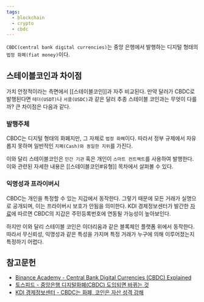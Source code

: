 ```yaml
---
tags:
  - blockchain
  - crypto
  - cbdc
---
```

`CBDC(central bank digital currencies)`는 중앙 은행에서 발행하는 디지털 형태의 `법정 화폐(fiat money)`이다.
## 스테이블코인과 차이점

가치 안정적이라는 측면에서 [[스테이블코인]]과 자주 비교된다. 만약 달러가 CBDC로 발행된다면 `테더(USDT)`나 `서클(USDC)`과 같은 달러 추종 스테이블 코인과는 무엇이 다를까? 큰 차이점은 다음과 같다.
### 발행주체

CBDC는 디지털 형태의 화폐지만, 그 자체로 `법정 화폐`이다. 따라서 정부 규제에서 자유롭지 못하며 일반적인 `지폐(Cash)와 동일한 지위`를 가진다.

이와 달리 스테이블코인은 `민간 기관` 혹은 개인이 `스마트 컨트랙트`를 사용하여 발행한다. 이와 관련된 자세한 내용은 [[스테이블코인#유형]] 목차에서 살펴볼 수 있다.
### 익명성과 프라이버시

CBDC는 개인을 특정할 수 있는 지갑에서 동작한다. 그렇기 때문에 모든 거래가 실명으로 공개되며, 이는 프라이버시 보호가 안됨을 의미한다. KDI 경제정보센터가 발간한 [자료](https://eiec.kdi.re.kr/publish/naraView.do?fcode=00002000040000100021&cidx=13488&sel_year=2021&sel_month=09&pp=20&pg=1)에 따르면 CBDC의 지갑은 주민등록번호에 연동될 가능성이 높아보인다.

하지만 이와 달리 스테이블 코인은 이더리움과 같은 블록체인 플랫폼 위에서 동작한다. 따라서 무신뢰성, 익명성과 같은 특성을 가지며 특정 거래가 누구에 의해 이루어졌는지 특정하기 어렵다.
## 참고문헌

- [Binance Academy - Central Bank Digital Currencies (CBDC) Explained](https://academy.binance.com/en/articles/central-bank-digital-currencies-cbdc-explained#What-is-a-central-bank-digital-currency-(CBDC)?)
- [토스피드 - 중앙은행 디지털화폐(CBDC) 도입되면 바뀌는 것](https://blog.toss.im/article/digital-asset-club-3)
- [KDI 경제정보센터 - CBDC는 화폐, 코인은 자산 성격 강해](https://eiec.kdi.re.kr/publish/naraView.do?fcode=00002000040000100021&cidx=13488&sel_year=2021&sel_month=09&pp=20&pg=1)
